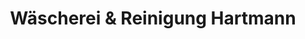 ---
title: "Wäscherei & Reinigung Hartmann"
url: /herbrechtingen/waescherei-und-reinigung-hartmann/
shop: Wäscherei
---